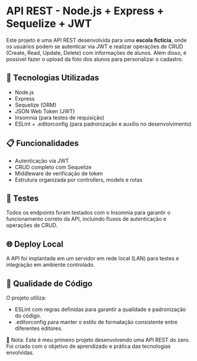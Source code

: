 # API REST - Node.js + Express + Sequelize + JWT

Este projeto é uma API REST desenvolvida para uma **escola fictícia**, onde os usuários podem se autenticar via JWT e realizar operações de CRUD (Create, Read, Update, Delete) com informações de alunos. Além disso, é possível fazer o upload da foto dos alunos para personalizar o cadastro.

## 🚀 Tecnologias Utilizadas

- Node.js
- Express
- Sequelize (ORM)
- JSON Web Token (JWT)
- Insomnia (para testes de requisição)
- ESLint + .editorconfig (para padronização e auxílio no desenvolvimento)

## 📋 Funcionalidades

- Autenticação via JWT
- CRUD completo com Sequelize
- Middleware de verificação de token
- Estrutura organizada por controllers, models e rotas

## 🧪 Testes

Todos os endpoints foram testados com o Insomnia para garantir o funcionamento correto da API, incluindo fluxos de autenticação e operações de CRUD.

## 🌐 Deploy Local

A API foi implantada em um servidor em rede local (LAN) para testes e integração em ambiente controlado.

## 🧰 Qualidade de Código

O projeto utiliza:

- ESLint com regras definidas para garantir a qualidade e padronização do código.
- .editorconfig para manter o estilo de formatação consistente entre diferentes editores.

📌 Nota: Este é meu primeiro projeto desenvolvendo uma API REST do zero. Foi criado com o objetivo de aprendizado e prática das tecnologias envolvidas.

